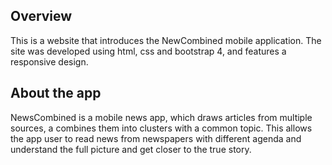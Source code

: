 
## Overview ##
This is a website that introduces the NewCombined mobile application. The site was developed using html, css and bootstrap 4, and features a responsive design.

## About the app ##
NewsCombined is a mobile news app, which draws articles from multiple sources, a combines them into clusters with a common topic. This allows the app user to read news from newspapers with different agenda and understand the full picture and get closer to the true story.
